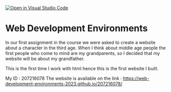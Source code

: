 [![Open in Visual Studio Code](https://classroom.github.com/assets/open-in-vscode-c66648af7eb3fe8bc4f294546bfd86ef473780cde1dea487d3c4ff354943c9ae.svg)](https://classroom.github.com/online_ide?assignment_repo_id=10508215&assignment_repo_type=AssignmentRepo)

# Web Development Environments

In our first assignment in the course we were asked to create a website about a character in the third age. 
When I think about middle age people the first people who come to mind are my grandparents, so I decided that my website will be about my grandfather. 

This is the first time I work with html hence this is the first website I built.

My ID : 207216078
The website is available on the link : https://web-development-environments-2023.github.io/207216078/
